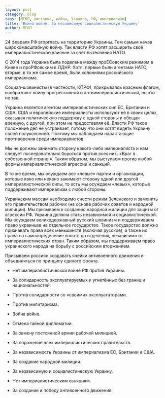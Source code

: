 ```yaml
---
layout: post
category: blog
tags: [МГКП, листовка, война, Украина, РФ, империализм]
title: 'Война войне. За независимую социалистическую Украину'
author: МГКП
---
```


24 февраля РФ вторглась на территорию Украины. Тем самым начав широкомасштабную войну. Так власти РФ хотят расширить своё империалистическое влияние за счёт вытеснения НАТО.

С 2014 года Украина была поделена между проЕСовским режимом в Киеве и проРФовским в ЛДНР. Хотя, первые были агентами НАТО, вторые, в то же самое время, были колониями российского империализма.

Социал-шовинисты (в частности, КПРФ), прикрываясь красным флагом, изображают войну прогрессивной и антиимпериалистической, но это не так.

Украина является агентом империалистических сил ЕС, Британии и США. США и европейские
империалисты используют её в своих целях, оказывая политическую поддержку с одной стороны и обещая военную, с другой, при этом не предоставляя её. Власти РФ такое положение дел не устраивает, потому что они хотят видеть Украину своей полуколонией. Поэтому мы наблюдаем нарастающие противоречия среди империалистов.

Мы не должны занимать сторону какого-либо империалиста и нам следует последовательно бороться против всех них. «Враг в собственной стране!». Таким образом, мы выступаем против любой формы империалистической агрессии и санкций.

В то же время, мы осуждаем все «левые» партии и организации, которые явно или неявно занимают сторону одной или другой империалистической силы, то есть мы осуждаем «левых», которые поддерживают империализм с любой стороны.

Украинским массам необходимо снести режим Зеленского и заменить его правительством рабочих (на основе рабочих советов и народной милиции). Мы призываем к созданию народной милиции для защиты от агрессии РФ. Украина должна стать независимой и социалистической. Мы осуждаем великодержавный русский шовинизм и поддерживаем право украинцев на отдельное
государство. Такое государство должно признавать права всех меньшинств (включая русское),
а также их права на самоопределение вплоть до отделения, независимо от империалистических стран. Таким образом, мы поддерживаем право украинского народа на борьбу с российским вторжением.

Призываем россиян создавать ячейки антивоенного движения и объединяться по принципу
единого фронта.

* Нет империалистической войне РФ против Украины.

* За солидарность эксплуатируемых и угнетённых без границ и национальностей.

* Против солидарности со «своими» эксплуататорами.

* Против милитаризма.

* Война войне.

* Отмена тайной дипломатии.

* За замену постоянной армии рабочей милицией.

* За поражение всех империалистических правительств.

* За независимость Украины от империализма ЕС, Британии и США.

* За создание народной милиции.

* За независимую и социалистическую Украину.

* Нет империалистическим санкциям.

* За создание и победу антивоенного движения.